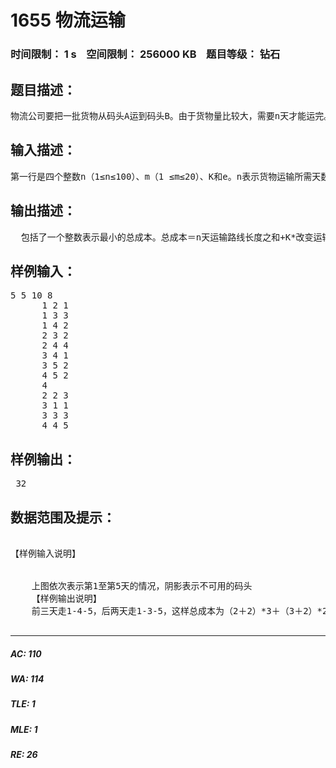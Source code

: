 # 1655 物流运输   
### 时间限制： 1 s&nbsp;&nbsp;&nbsp;&nbsp;空间限制： 256000 KB&nbsp;&nbsp;&nbsp;&nbsp;题目等级： 钻石  
## 题目描述：  

<pre>
物流公司要把一批货物从码头A运到码头B。由于货物量比较大，需要n天才能运完。货物运输过程中一般要转停好几个码头。物流公司通常会设计一条固定的运输路线，以便对整个运输过程实施严格的管理和跟踪。由于各种因素的存在，有的时候某个码头会无法装卸货物。这时候就必须修改运输路线，让货物能够按时到达目的地。但是修改路线是一件十分麻烦的事情，会带来额外的成本。因此物流公司希望能够订一个n天的运输计划，使得总成本尽可能地小。
</pre>
  
  
## 输入描述：  

<pre>
第一行是四个整数n（1≤n≤100）、m（1 ≤m≤20）、K和e。n表示货物运输所需天数，m表示码头总数，K表示每次修改运输路线所需成本。接下来e行每行是一条航线描述，包括了三个整数，依次表示航线连接的两个码头编号以及航线长度（＞0）。其中码头A编号为1，码头B编号为m。单位长度的运输费用为1。航线是双向的。再接下来一行是一个整数d，后面的d行每行是三个整数P (1＜P＜m），a，b (1 ≤a≤b ≤n)。表示编号为P的码头从第a天到第b天无法装卸货物（含头尾）。同一个码头有可能在多个时间段内不可用。但任何时间都存在至少一条从码头A到码头B的运输路线。
</pre>
  
  
## 输出描述：  

<pre>
  包括了一个整数表示最小的总成本。总成本＝n天运输路线长度之和+K*改变运输路线的次数。
</pre>
  
  
## 样例输入：  

<pre>
5 5 10 8
      1 2 1
      1 3 3
      1 4 2
      2 3 2
      2 4 4
      3 4 1
      3 5 2
      4 5 2
      4
      2 2 3
      3 1 1
      3 3 3
      4 4 5
</pre>
  
  
## 样例输出：  

<pre>
 32
</pre>
  
  
## 数据范围及提示：  

<pre>

【样例输入说明】  

 
    上图依次表示第1至第5天的情况，阴影表示不可用的码头
    【样例输出说明】
    前三天走1-4-5，后两天走1-3-5，这样总成本为（2＋2）*3＋（3＋2）*2＋10＝32。

</pre>
  
  
***  

##### AC: 110  
##### WA: 114  
##### TLE: 1  
##### MLE: 1  
##### RE: 26  
